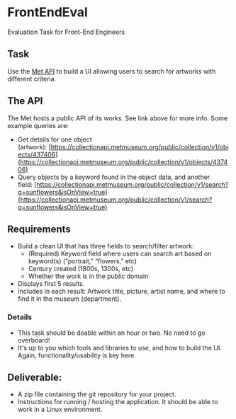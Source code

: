 # FrontEndEval
Evaluation Task for Front-End Engineers

## Task
Use the [Met API](https://metmuseum.github.io/) to build a UI allowing users to search for artworks with different criteria.

## The API
The Met hosts a public API of its works. See link above for more info. Some example queries are:
* Get details for one object (artwork): [https://collectionapi.metmuseum.org/public/collection/v1/objects/437406](https://collectionapi.metmuseum.org/public/collection/v1/objects/437406)
* Query objects by a keyword found in the object data, and another field: [https://collectionapi.metmuseum.org/public/collection/v1/search?q=sunflowers&isOnView=true](https://collectionapi.metmuseum.org/public/collection/v1/search?q=sunflowers&isOnView=true)

## Requirements
* Build a clean UI that has three fields to search/filter artwork:
    * (Required) Keyword field where users can search art based on keyword(s) (”portrait,” “flowers,” etc)
    * Century created (1800s, 1300s, etc)
    * Whether the work is in the public domain
* Displays first 5 results.
* Includes in each result: Artwork title, picture, artist name, and where to find it in the museum (department).

### Details
* This task should be doable within an hour or two. No need to go overboard!
* It's up to you which tools and libraries to use, and how to build the UI. Again, functionality/usability is key here.

## Deliverable:
* A zip file containing the git repository for your project.
* Instructions for running / hosting the application. It should be able to work in a Linux environment.
